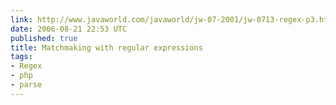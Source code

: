 ```yaml
---
link: http://www.javaworld.com/javaworld/jw-07-2001/jw-0713-regex-p3.html
date: 2006-08-21 22:53 UTC
published: true
title: Matchmaking with regular expressions
tags:
- Regex
- php
- parse
---
```



